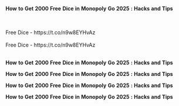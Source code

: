 <strong>How</strong> <strong>to</strong> <strong>Get</strong> <strong>2000</strong> <strong>Free</strong> <strong>Dice</strong> <strong>in</strong> <strong>Monopoly</strong> <strong>Go</strong> <strong>2025</strong> <strong>:</strong> <strong>Hacks</strong> <strong>and</strong> <strong>Tips</strong>

<br>
<br>Free Dice - https://t.co/n9w8EYHvAz
<br>
<br>Free Dice - https://t.co/n9w8EYHvAz
<br>
<br>

<strong>How</strong> <strong>to</strong> <strong>Get</strong> <strong>2000</strong> <strong>Free</strong> <strong>Dice</strong> <strong>in</strong> <strong>Monopoly</strong> <strong>Go</strong> <strong>2025</strong> <strong>:</strong> <strong>Hacks</strong> <strong>and</strong> <strong>Tips</strong>

<strong>How</strong> <strong>to</strong> <strong>Get</strong> <strong>2000</strong> <strong>Free</strong> <strong>Dice</strong> <strong>in</strong> <strong>Monopoly</strong> <strong>Go</strong> <strong>2025</strong> <strong>:</strong> <strong>Hacks</strong> <strong>and</strong> <strong>Tips</strong>

<strong>How</strong> <strong>to</strong> <strong>Get</strong> <strong>2000</strong> <strong>Free</strong> <strong>Dice</strong> <strong>in</strong> <strong>Monopoly</strong> <strong>Go</strong> <strong>2025</strong> <strong>:</strong> <strong>Hacks</strong> <strong>and</strong> <strong>Tips</strong>

<strong>How</strong> <strong>to</strong> <strong>Get</strong> <strong>2000</strong> <strong>Free</strong> <strong>Dice</strong> <strong>in</strong> <strong>Monopoly</strong> <strong>Go</strong> <strong>2025</strong> <strong>:</strong> <strong>Hacks</strong> <strong>and</strong> <strong>Tips</strong>
